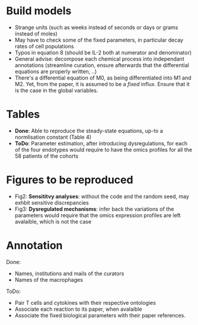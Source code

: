 # Build models

- Strange units (such as weeks instead of seconds or days or grams instead of moles) 
- May have to check some of the fixed parameters, in particular decay rates of cell populations
- Typos in equation 8 (should be IL-2 both at numerator and denominator)
- General advise: decompose each chemical process into independant annotations (streamline curation, ensure afterwards that the differential equations are properly written, ..)
- There's a differential equation of M0, as being differentiated into M1 and M2. Yet, from the paper, it is assumed to be a *fixed* influx. Ensure that it is the case in the global variables.

# Tables
- **Done**: Able to reproduce the steady-state equations, up-to a normlisation constant (Table 4)
- **ToDo**: Parameter estimation, after introducing dysregulations, for each of the four endotypes would require to have the omics profiles for all the 58 patients of the cohorts

# Figures to be reproduced

- Fig2: **Sensititvy analyses**: without the code and the random seed, may exhbit sensitive discrepancies
- Fig3: **Dysregulated mechanisms**: infer back the variations of the parameters would require that the omics expression profiles are left avalaible, which is not the case

# Annotation 

Done: 

- Names, institutions and mails of the curators
- Names of the macrophages

ToDo:

- Pair T cells and cytokines with their respective ontologies
- Associate each reaction to its paper, when avalaible
- Associate the fixed biological parameters with their paper references. 